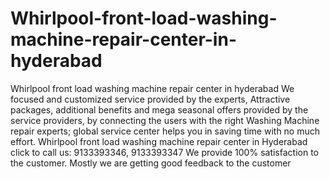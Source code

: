 # Whirlpool-front-load-washing-machine-repair-center-in-hyderabad
Whirlpool front load washing machine repair center in hyderabad We focused and customized service provided by the experts, Attractive packages, additional benefits and mega seasonal offers provided by the service providers, by connecting the users with the right Washing Machine repair experts; global service center helps you in saving time with no much effort. Whirlpool front load washing machine repair center in Hyderabad click to call us: 9133393346, 9133393347 We provide 100% satisfaction to the customer. Mostly we are getting good feedback to the customer
